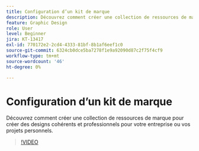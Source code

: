 ```yaml
---
title: Configuration d’un kit de marque
description: Découvrez comment créer une collection de ressources de marque pour vos projets professionnels ou personnels
feature: Graphic Design
role: User
level: Beginner
jira: KT-13417
exl-id: 770172e2-2cd4-4333-81bf-8b1af6eef1c0
source-git-commit: 6324cb0dce5ba7278f1e9a92090d87c2f75f4cf9
workflow-type: tm+mt
source-wordcount: '46'
ht-degree: 0%

---
```


# Configuration d’un kit de marque

Découvrez comment créer une collection de ressources de marque pour créer des designs cohérents et professionnels pour votre entreprise ou vos projets personnels.

>[!VIDEO](https://video.tv.adobe.com/v/3420218?quality=12&learn=on&hidetitle=true)
